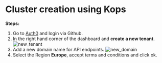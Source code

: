 # Cluster creation using Kops

**Steps:**
1. Go to [Auth0](https://auth0.com/) and login via Github.
2. In the right hand corner of the dashboard and **create a new tenant**.
![new_tenant](images/new_tenant.png)
3. Add a new domain name for API endpoints. 
![new_domain](images/new_domain.png)
4. Select the Region **Europe**, accept terms and conditions and click ok. 
